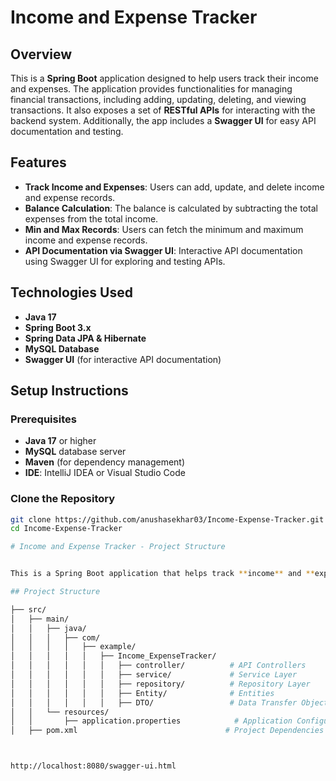 # Income and Expense Tracker

## Overview

This is a **Spring Boot** application designed to help users track their income and expenses. The application provides functionalities for managing financial transactions, including adding, updating, deleting, and viewing transactions. It also exposes a set of **RESTful APIs** for interacting with the backend system. Additionally, the app includes a **Swagger UI** for easy API documentation and testing.

## Features

- **Track Income and Expenses**: Users can add, update, and delete income and expense records.
- **Balance Calculation**: The balance is calculated by subtracting the total expenses from the total income.
- **Min and Max Records**: Users can fetch the minimum and maximum income and expense records.
- **API Documentation via Swagger UI**: Interactive API documentation using Swagger UI for exploring and testing APIs.

## Technologies Used

- **Java 17**
- **Spring Boot 3.x**
- **Spring Data JPA & Hibernate**
- **MySQL Database**
- **Swagger UI** (for interactive API documentation)

## Setup Instructions

### Prerequisites

- **Java 17** or higher
- **MySQL** database server
- **Maven** (for dependency management)
- **IDE**: IntelliJ IDEA or Visual Studio Code

### Clone the Repository

```bash
git clone https://github.com/anushasekhar03/Income-Expense-Tracker.git
cd Income-Expense-Tracker

# Income and Expense Tracker - Project Structure


This is a Spring Boot application that helps track **income** and **expenses**. The project is structured in a standard way, following the **layered architecture** pattern, making it easy to maintain and scale. Below is an explanation of the directory structure and the role of each folder and file.

## Project Structure

├── src/
│   ├── main/
│   │   ├── java/
│   │   │   ├── com/
│   │   │   │   ├── example/
│   │   │   │   │   ├── Income_ExpenseTracker/
│   │   │   │   │   │   ├── controller/          # API Controllers
│   │   │   │   │   │   ├── service/             # Service Layer
│   │   │   │   │   │   ├── repository/          # Repository Layer
│   │   │   │   │   │   ├── Entity/              # Entities
│   │   │   │   │   │   ├── DTO/                 # Data Transfer Objects
│   │   └── resources/
│   │       ├── application.properties            # Application Configuration
│   ├── pom.xml                                 # Project Dependencies



http://localhost:8080/swagger-ui.html
